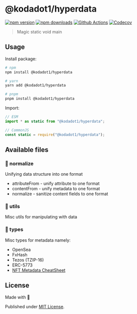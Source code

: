 # @kodadot1/hyperdata

[![npm version][npm-version-src]][npm-version-href]
[![npm downloads][npm-downloads-src]][npm-downloads-href]
[![Github Actions][github-actions-src]][github-actions-href]
[![Codecov][codecov-src]][codecov-href]

> Magic static void main


## Usage

Install package:

```sh
# npm
npm install @kodadot1/hyperdata

# yarn
yarn add @kodadot1/hyperdata

# pnpm
pnpm install @kodadot1/hyperdata
```

Import:

```js
// ESM
import * as static from "@kodadot1/hyperdata";

// CommonJS
const static = require("@kodadot1/hyperdata");
```

## Available files

### 🔧 normalize

Unifying data structure into one format

- attributeFrom - unify attribute to one format
- contentFrom - unify metadata to one format
- normalize - sanitize content fields to one format

### 🔧 utils

Misc utils for manipulating with data

### 🔧 types

Misc types for metadata namely:

- OpenSea
- FxHash
- Tezos (TZIP-16)
- ERC-5773
- [NFT Metadata CheatSheet](https://www.pob.studio/learn/metadata-cheat-sheet)

## License

Made with 💛

Published under [MIT License](./LICENSE).

<!-- Badges -->

[npm-version-src]: https://img.shields.io/npm/v/@kodadot1/hyperdata?style=flat-square
[npm-version-href]: https://npmjs.com/package/@kodadot1/hyperdata
[npm-downloads-src]: https://img.shields.io/npm/dm/@kodadot1/hyperdata?style=flat-square
[npm-downloads-href]: https://npmjs.com/package/@kodadot1/hyperdata
[github-actions-src]: https://img.shields.io/github/actions/workflow/status/@kodadot1/hyperdata/ci.yml?branch=main&style=flat-square
[github-actions-href]: https://github.com/@kodadot1/hyperdata/actions?query=workflow%3Aci
[codecov-src]: https://img.shields.io/codecov/c/gh/@kodadot1/hyperdata/main?style=flat-square
[codecov-href]: https://codecov.io/gh/@kodadot1/hyperdata
